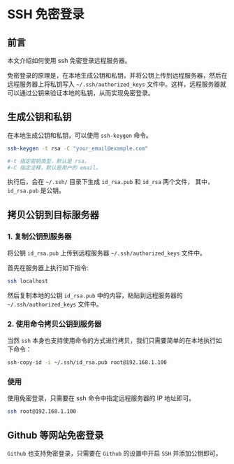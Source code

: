 # SSH 免密登录

## 前言

本文介绍如何使用 ssh 免密登录远程服务器。

免密登录的原理是，在本地生成公钥和私钥，并将公钥上传到远程服务器，然后在远程服务器上将私钥写入 `~/.ssh/authorized_keys` 文件中。这样，远程服务器就可以通过公钥来验证本地的私钥，从而实现免密登录。

## 生成公钥和私钥

在本地生成公钥和私钥，可以使用 `ssh-keygen` 命令。

```bash
ssh-keygen -t rsa -C "your_email@example.com"

#-t 指定密钥类型，默认是 rsa。
#-C 指定注释，默认是用户的 email。
```

执行后，会在 `~/.ssh/` 目录下生成 `id_rsa.pub` 和 `id_rsa` 两个文件，
其中，`id_rsa.pub` 是公钥。

## 拷贝公钥到目标服务器

### 1. 复制公钥到服务器

将公钥 `id_rsa.pub` 上传到远程服务器 `~/.ssh/authorized_keys` 文件中。

首先在服务器上执行如下指令:

```bash
ssh localhost
```

然后复制本地的公钥 `id_rsa.pub` 中的内容，粘贴到远程服务器的 `~/.ssh/authorized_keys` 文件中。

### 2. 使用命令拷贝公钥到服务器

当然 `ssh` 本身也支持使用命令的方式进行拷贝，我们只需要简单的在本地执行如下命令：

```bash
ssh-copy-id -i ~/.ssh/id_rsa.pub root@192.168.1.100
```

### 使用

使用免密登录，只需要在 ssh 命令中指定远程服务器的 IP 地址即可。

```bash
ssh root@192.168.1.100
```

## Github 等网站免密登录

`Github` 也支持免密登录，只需要在 `Github` 的设置中开启 `SSH` 并添加公钥即可。